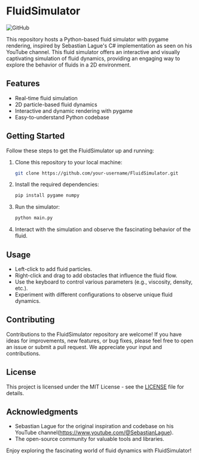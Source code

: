 # FluidSimulator

![GitHub](https://img.shields.io/badge/GitHub-FluidSimulator-brightgreen)

This repository hosts a Python-based fluid simulator with pygame rendering, inspired by Sebastian Lague's C# implementation as seen on his YouTube channel. This fluid simulator offers an interactive and visually captivating simulation of fluid dynamics, providing an engaging way to explore the behavior of fluids in a 2D environment.

## Features

- Real-time fluid simulation
- 2D particle-based fluid dynamics
- Interactive and dynamic rendering with pygame
- Easy-to-understand Python codebase

## Getting Started

Follow these steps to get the FluidSimulator up and running:

1. Clone this repository to your local machine:

    ```bash
    git clone https://github.com/your-username/FluidSimulator.git
    ```

2. Install the required dependencies:

    ```bash
    pip install pygame numpy
    ```

3. Run the simulator:

    ```bash
    python main.py
    ```

4. Interact with the simulation and observe the fascinating behavior of the fluid.

## Usage

- Left-click to add fluid particles.
- Right-click and drag to add obstacles that influence the fluid flow.
- Use the keyboard to control various parameters (e.g., viscosity, density, etc.).
- Experiment with different configurations to observe unique fluid dynamics.

## Contributing

Contributions to the FluidSimulator repository are welcome! If you have ideas for improvements, new features, or bug fixes, please feel free to open an issue or submit a pull request. We appreciate your input and contributions.

## License

This project is licensed under the MIT License - see the [LICENSE](LICENSE) file for details.

## Acknowledgments

- Sebastian Lague for the original inspiration and codebase on his YouTube channel(https://www.youtube.com/@SebastianLague).
- The open-source community for valuable tools and libraries.

Enjoy exploring the fascinating world of fluid dynamics with FluidSimulator!
